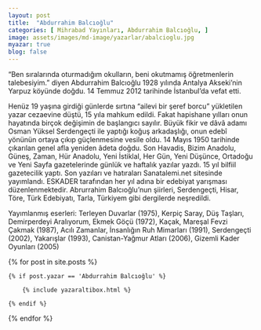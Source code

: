 ```yaml
---
layout: post
title:  "Abdurrahim Balcıoğlu"
categories: [ Mihrabad Yayınları, Abdurrahim Balcıoğlu, ]
image: assets/images/md-image/yazarlar/abalcioglu.jpg
myazar: true
blog: false
---
```



“Ben sıralarında oturmadığım okulların, beni okutmamış öğretmenlerin talebesiyim.” diyen Abdurrahim Balcıoğlu 1928 yılında Antalya Akseki’nin Yarpuz köyünde doğdu. 14 Temmuz 2012 tarihinde İstanbul’da vefat etti.

Henüz 19 yaşına girdiği günlerde sırtına “ailevi bir şeref borcu” yükletilen yazar cezaevine düştü, 15 yıla mahkum edildi. Fakat hapishane yılları onun hayatında birçok değişimin de başlangıcı sayılır. Büyük fikir ve dâvâ adamı Osman Yüksel Serdengeçti ile yaptığı koğuş arkadaşlığı, onun edebî yönünün ortaya çıkıp güçlenmesine vesile oldu. 14 Mayıs 1950 tarihinde çıkarılan genel afla yeniden âdeta doğdu. Son Havadis, Bizim Anadolu, Güneş, Zaman, Hür Anadolu, Yeni İstiklal, Her Gün, Yeni Düşünce, Ortadoğu ve Yeni Sayfa gazetelerinde günlük ve haftalık yazılar yazdı. 15 yıl bilfiil gazetecilik yaptı. Son yazıları ve hatıraları Sanatalemi.net sitesinde yayımlandı. ESKADER tarafından her yıl adına bir edebiyat yarışması düzenlenmektedir. Abrurrahim Balcıoğlu’nun şiirleri, Serdengeçti, Hisar, Töre, Türk Edebiyatı, Tarla, Türkiyem gibi dergilerde neşredildi.

Yayımlanmış eserleri: Terleyen Duvarlar (1975), Kerpiç Saray, Düş Taşları, Demirperdeyi Aralıyorum, Ekmek Göçü (1972), Kaçak, Mareşal Fevzi Çakmak (1987), Acılı Zamanlar, İnsanlığın Ruh Mimarları (1991), Serdengeçti (2002), Yakarışlar (1993), Canistan-Yağmur Atları (2006), Gizemli Kader Oyunları (2005)


<div class="row">

{% for post in site.posts %}

    {% if post.yazar == 'Abdurrahim Balcıoğlu' %}

        {% include yazaraltibox.html %}

    {% endif %}

{% endfor %}
</div>